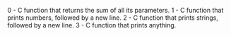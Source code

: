 0 - C function that returns the sum of all its parameters. 1 - C function that prints numbers, followed by a new line. 2 - C function that prints strings, followed by a new line. 3 - C function that prints anything.
